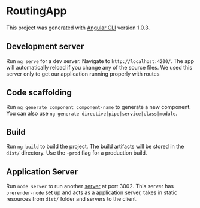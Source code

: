 # RoutingApp

This project was generated with [Angular CLI](https://github.com/angular/angular-cli) version 1.0.3.

## Development server

Run `ng serve` for a dev server. Navigate to `http://localhost:4200/`. The app will automatically reload if you change any of the source files. We used this server only to get our application running properly with routes

## Code scaffolding

Run `ng generate component component-name` to generate a new component. You can also use `ng generate directive|pipe|service|class|module`.

## Build

Run `ng build` to build the project. The build artifacts will be stored in the `dist/` directory. Use the `-prod` flag for a production build.

## Application Server

Run `node server` to run another [server](http://localhost:3002/) at port 3002. This server has `prerender-node` set up and acts as a application server, takes in static resources from `dist/` folder and servers to the client.